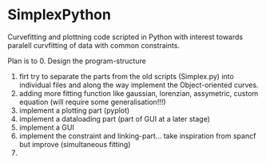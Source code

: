# SimplexPython
Curvefitting and plottning code scripted in Python with interest towards paralell curvfitting of data with common constraints.


Plan is to
0. Design the program-structure

1. firt try to separate the parts from the old scripts (Simplex.py) into individual files and along the way implement the Object-oriented curves.
2. adding more fitting function like gaussian, lorenzian, assymetric, custom equation (will require some generalisation!!!)
3. implement a plotting part (pyplot)
4. implement a dataloading part (part of GUI at a later stage)
5. implement a GUI
6. implement the constraint and linking-part... take inspiration from spancf but improve (simultaneous fitting)
7. 

